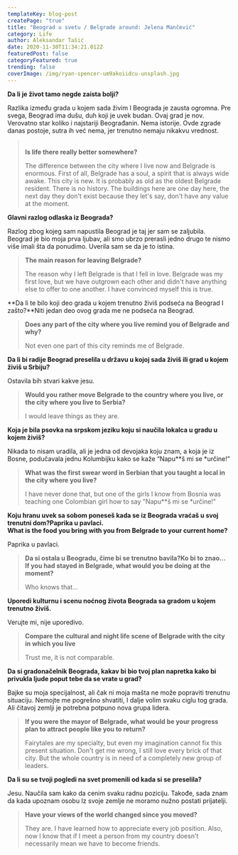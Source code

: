 ```yaml
---
templateKey: blog-post
createPage: "true"
title: "Beograd u svetu / Belgrade around: Jelena Mančević"
category: Life
author: Aleksandar Tašić
date: 2020-11-30T11:34:21.012Z
featuredPost: false
categoryFeatured: true
trending: false
coverImage: /img/ryan-spencer-um9akoiidcu-unsplash.jpg
---
```

**Da li je život tamo negde zaista bolji?**

Razlika između grada u kojem sada živim I Beograda je zausta ogromna. Pre svega, Beograd ima dušu, duh koji je uvek budan. Ovaj grad je nov. Verovatno star koliko i najstariji Beograđanin. Nema istorije. Ovde zgrade danas postoje, sutra ih već nema, jer trenutno nemaju nikakvu vrednost. 

> **\
> Is life there really better somewhere?**
>
> The difference between the city where I live now and Belgrade is enormous. First of all, Belgrade has a soul, a spirit that is always wide awake. This city is new. It is probably as old as the oldest Belgrade resident. There is no history. The buildings here are one day here, the next day they don't exist because they let's say, don't have any value at the moment.

**Glavni razlog odlaska iz Beograda?**

Razlog zbog kojeg sam napustila Beograd je taj jer sam se zaljubila. Beograd je bio moja prva ljubav, ali smo ubrzo prerasli jedno drugo te nismo više imali šta da ponudimo. Uverila sam se da je to istina. 

> **The main reason for leaving Belgrade?**
>
> The reason why I left Belgrade is that I fell in love. Belgrade was my first love, but we have outgrown each other and didn't have anything else to offer to one another. I have convinced myself this is true.

**Da li te bilo koji deo grada u kojem trenutno živiš podseća na Beograd I zašto?**Niti jedan deo ovog grada me ne podseća na Beograd. 

> **Does any part of the city where you live remind you of Belgrade and why?**
>
> Not even one part of this city reminds me of Belgrade.

**Da li bi radije Beograd preselila u državu u kojoj sada živiš ili grad u kojem živiš u Srbiju?**

Ostavila bih stvari kakve jesu. 

> **Would you rather move Belgrade to the country where you live, or the city where you live to Serbia?**
>
> I would leave things as they are.

**Koja je bila psovka na srpskom jeziku koju si naučila lokalca u gradu u kojem živiš?**

Nikada to nisam uradila, ali je jedna od devojaka koju znam, a koja je iz Bosne, podučavala jednu Kolumbijku kako se kaže “Napu\*\*š mi se *určine!”

> **What was the first swear word in Serbian that you taught a local in the city where you live?**
>
> I have never done that, but one of the girls I know from Bosnia was teaching one Colombian girl how to say "Napu\*\*š mi se *určine!"

**Koju hranu uvek sa sobom poneseš kada se iz Beograda vraćaš u svoj trenutni dom?**Paprika u pavlaci.**\
What is the food you bring with you from Belgrade to your current home?**

Paprika u pavlaci.

> **Da si ostala u Beogradu, čime bi se trenutno bavila?**Ko bi to znao…**\
> If you had stayed in Belgrade, what would you be doing at the moment?**
>
> Who knows that...

**Uporedi kulturnu i scenu noćnog života Beograda sa gradom u kojem trenutno živiš.** 

Verujte mi, nije uporedivo. 

> **Compare the cultural and night life scene of Belgrade with the city in which you live**
>
> Trust me, it is not comparable. 

**Da si gradonačelnik Beograda, kakav bi bio tvoj plan napretka kako bi privukla ljude poput tebe da se vrate u grad?**

Bajke su moja specijalnost, ali čak ni moja mašta ne može popraviti trenutnu situaciju. Nemojte me pogrešno shvatiti, I dalje volim svaku ciglu tog grada. Ali čitavoj zemlji je potrebna potpuno nova grupa lidera. 

> **If you were the mayor of Belgrade, what would be your progress plan to attract people like you to return?**
>
> Fairytales are my specialty, but even my imagination cannot fix this present situation. Don't get me wrong, I still love every brick of that city. But the whole country is in need of a completely new group of leaders.

**Da li su se tvoji pogledi na svet promenili od kada si se preselila?**

Jesu. Naučila sam kako da cenim svaku radnu poziciju. Takođe, sada znam da kada upoznam osobu Iz svoje zemlje ne moramo nužno postati prijatelji. 

> **Have your views of the world changed since you moved?**
>
> They are. I have learned how to appreciate every job position. Also, now I know that if I meet a person from my country doesn't necessarily mean we have to become friends.